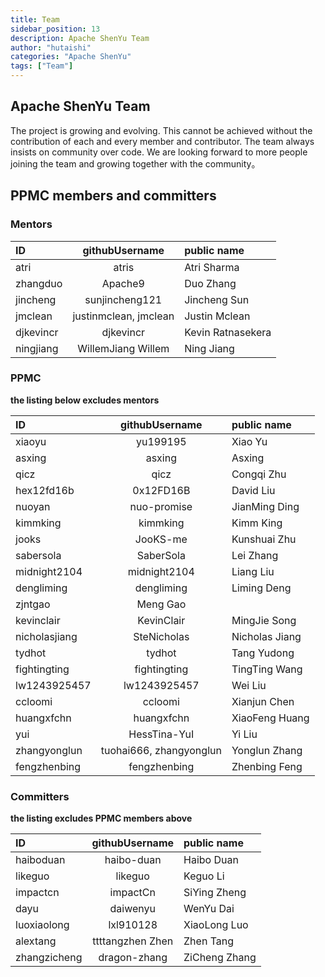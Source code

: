 ```yaml
---
title: Team
sidebar_position: 13
description: Apache ShenYu Team
author: "hutaishi"
categories: "Apache ShenYu"
tags: ["Team"]
---
```



## Apache ShenYu Team
The project is growing and evolving. This cannot be achieved without the contribution of each and every member and contributor.
The team always insists on community over code. We are looking forward to more people joining the team and growing together with the community。


## PPMC members and committers

### Mentors

| ID                          |    githubUsername	    | public name                         |
|:----------------------------|:---------------------:|:------------------------------------|
| atri                        |         atris         | Atri Sharma                         |
| zhangduo                    |        Apache9        | Duo Zhang                           |
| jincheng                    |    sunjincheng121     | Jincheng Sun                        |
| jmclean                     | justinmclean, jmclean | Justin Mclean                       |
| djkevincr                   |       djkevincr       | Kevin Ratnasekera                   |
| ningjiang                   |  WillemJiang Willem   | Ning Jiang                          |


### PPMC
**the listing below excludes mentors**

| ID                                       |     githubUsername	     | public name                                      |
|:-----------------------------------------|:-----------------------:|:-------------------------------------------------|
| xiaoyu                                   |        yu199195         | Xiao Yu                                          |
| asxing                                   |         asxing          | Asxing                                           |
| qicz                                     |          qicz           | Congqi Zhu                                       |
| hex12fd16b                               |        0x12FD16B        | David Liu                                        |
| nuoyan                                   |       nuo-promise       | JianMing Ding                                    |
| kimmking                                 |        kimmking         | Kimm King                                        |
| jooks                                    |        JooKS-me         | Kunshuai Zhu                                     |
| sabersola                                |        SaberSola        | Lei Zhang                                        |
| midnight2104                             |      midnight2104       | Liang Liu                                        |
| dengliming                               |       dengliming        | Liming Deng                                      |
| zjntgao                                  |        Meng Gao         |                                                  |
| kevinclair                               |       KevinClair        | MingJie Song                                     |
| nicholasjiang                            |       SteNicholas       | Nicholas Jiang                                   |
| tydhot                                   |         tydhot          | Tang Yudong                                      |
| fightingting                             |      fightingting       | TingTing Wang                                    |
| lw1243925457                             |      lw1243925457       | Wei Liu                                          |
| ccloomi                                  |         ccloomi         | Xianjun Chen                                     |
| huangxfchn                               |       huangxfchn        | XiaoFeng Huang                                   |
| yui                                      |      HessTina-YuI       | Yi Liu                                           |
| zhangyonglun                             | tuohai666, zhangyonglun | Yonglun Zhang                                    |
| fengzhenbing                             |      fengzhenbing       | Zhenbing Feng                                    |


### Committers
**the listing excludes PPMC members above**

| ID                                        |            githubUsername	            | public name               |
|:------------------------------------------|:-------------------------------------:|:--------------------------|
| haiboduan                                 |              haibo-duan               | Haibo Duan                |
| likeguo                                   |                likeguo                | Keguo Li                  |
| impactcn                                  |               impactCn                | SiYing Zheng              |
| dayu                                      |               daiwenyu                | WenYu Dai                 |
| luoxiaolong                               |               lxl910128               | XiaoLong Luo              |
| alextang                                  |      ttttangzhen	Zhen                 | Zhen Tang                 |
| zhangzicheng                              |             dragon-zhang              | ZiCheng Zhang             |


